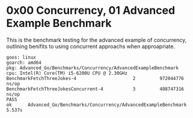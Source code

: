 # 0x00 Concurrency, 01 Advanced Example Benchmark

This is the benchmark testing for the advanced example of concurrency, outlining benifits to using concurrent approachs when approapriate.

```
goos: linux
goarch: amd64
pkg: Advanced_Go/Benchmarks/Concurrency/AdvancedExampleBenchmark
cpu: Intel(R) Core(TM) i5-6200U CPU @ 2.30GHz
BenchmarkFetchThreeJokes-4                     2         972044776 ns/op
BenchmarkFetchThreeJokesConcurrent-4           3         408747316 ns/op
PASS
ok      Advanced_Go/Benchmarks/Concurrency/AdvancedExampleBenchmark     5.537s

```
